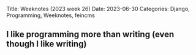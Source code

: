 Title: Weeknotes (2023 week 26)
Date: 2023-06-30
Categories: Django, Programming, Weeknotes, feincms

## I like programming more than writing (even though I like writing)
